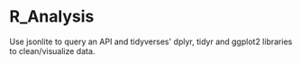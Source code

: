 # R_Analysis
Use jsonlite to query an API and tidyverses' dplyr, tidyr and ggplot2 libraries to clean/visualize data.
